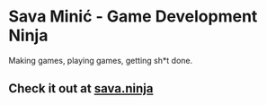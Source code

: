 # Sava Minić - Game Development Ninja

Making games, playing games, getting sh*t done.

## Check it out at [sava.ninja](http://sava.ninja/)